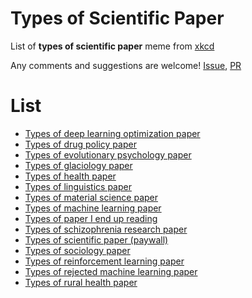 # Types of Scientific Paper

List of **types of scientific paper** meme from [xkcd](https://xkcd.com/2456/)

Any comments and suggestions are welcome! [Issue](https://github.com/appleparan/types-of-scientific-papers/issues), [PR](https://github.com/appleparan/types-of-scientific-papers/pulls)

# List

* [Types of deep learning optimization paper](https://twitter.com/zacharynado/status/1388298365390229505)
* [Types of drug policy paper](https://twitter.com/ADrugResearcher/status/1388210774934388739)
* [Types of evolutionary psychology paper](https://twitter.com/stacyfarina/status/1388142482735644676)
* [Types of glaciology paper](https://twitter.com/ice_rivers_sam/status/1388147600948269057)
* [Types of health paper](https://twitter.com/michelleminton/status/1387767477506035718)
* [Types of linguistics paper](https://twitter.com/midnucas/status/1388283538944913409)
* [Types of material science paper](https://twitter.com/MetalPlasticity/status/1388193758651555844)
* [Types of machine learning paper](https://twitter.com/natashajaques/status/1387859601555554304)
* [Types of paper I end up reading](https://twitter.com/MaureenBug/status/1388274742457618436)
* [Types of schizophrenia research paper](https://twitter.com/RajivR79/status/1388224986712788998)
* [Types of scientific paper (paywall)](https://twitter.com/AndrewBarnas/status/1388161745684996098)
* [Types of sociology paper](https://twitter.com/kjhealy/status/1388141181280919555)
* [Types of reinforcement learning paper](https://twitter.com/araffin2/status/1388174444712112131)
* [Types of rejected machine learning paper](https://twitter.com/omarsar0/status/1388457290601312256)
* [Types of rural health paper](https://twitter.com/WhitneyZahnd/status/1388233798224015360)
